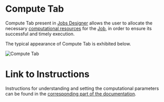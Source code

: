 # Compute Tab

Compute Tab present in [Jobs Designer](overview.md) allows the user to allocate the necessary [computational resources](/infrastructure/resource/overview.md) for the [Job](/jobs/overview.md), in order to ensure its successful and timely execution. 

The typical appearance of Compute Tab is exhibited below.

![Compute Tab](/images/compute-tab-designer.png "Compute Tab")

# Link to Instructions 

Instructions for understanding and setting the computational parameters can be found in the [corresponding part of the documentation](/infrastructure/compute/overview.md). 
